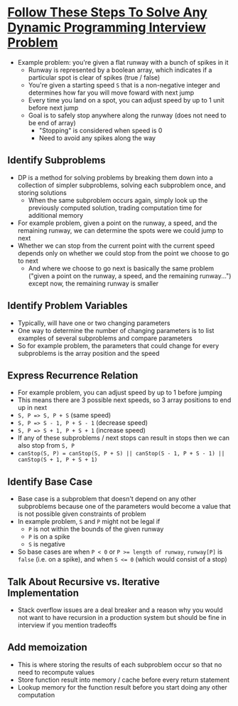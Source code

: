 # [Follow These Steps To Solve Any Dynamic Programming Interview Problem](https://medium.com/free-code-camp/follow-these-steps-to-solve-any-dynamic-programming-interview-problem-cc98e508cd0e)

* Example problem: you're given a flat runway with a bunch of spikes in it
  * Runway is represented by a boolean array, which indicates if a particular spot is clear of spikes (true / false)
  * You're given a starting speed `S` that is a non-negative integer and determines how far you will move foward with next jump
  * Every time you land on a spot, you can adjust speed by up to 1 unit before next jump
  * Goal is to safely stop anywhere along the runway (does not need to be end of array)
    * "Stopping" is considered when speed is 0
    * Need to avoid any spikes along the way

## Identify Subproblems

* DP is a method for solving problems by breaking them down into a collection of simpler subproblems, solving each subproblem once, and storing solutions
  * When the same subproblem occurs again, simply look up the previously computed solution, trading computation time for additional memory
* For example problem, given a point on the runway, a speed, and the remaining runway, we can determine the spots were we could jump to next
* Whether we can stop from the current point with the current speed depends only on whether we could stop from the point we choose to go to next
  * And where we choose to go next is basically the same problem ("given a point on the runway, a speed, and the remaining runway...") except now, the remaining runway is smaller

## Identify Problem Variables

* Typically, will have one or two changing parameters
* One way to determine the number of changing parameters is to list examples of several subproblems and compare parameters
* So for example problem, the parameters that could change for every subproblems is the array position and the speed

## Express Recurrence Relation

* For example problem, you can adjust speed by up to 1 before jumping
* This means there are 3 possible next speeds, so 3 array positions to end up in next
* `S, P => S, P + S` (same speed)
* `S, P => S - 1, P + S - 1` (decrease speed)
* `S, P => S + 1, P + S + 1` (increase speed)
* If any of these subproblems / next stops can result in stops then we can also stop from `S, P`
* `canStop(S, P) = canStop(S, P + S) || canStop(S - 1, P + S - 1) || canStop(S + 1, P + S + 1)`

## Identify Base Case

* Base case is a subproblem that doesn't depend on any other subproblems because one of the parameters would become a value that is not possible given constraints of problem
* In example problem, `S` and `P` might not be legal if
  * `P` is not within the bounds of the given runway
  * `P` is on a spike
  * `S` is negative
* So base cases are when `P < 0` or `P >= length of runway`, `runway[P]` is `false` (i.e. on a spike), and when `S <= 0` (which would consist of a stop)

## Talk About Recursive vs. Iterative Implementation

* Stack overflow issues are a deal breaker and a reason why you would not want to have recursion in a production system but should be fine in interview if you mention tradeoffs

## Add memoization

* This is where storing the results of each subproblem occur so that no need to recompute values
* Store function result into memory / cache before every return statement
* Lookup memory for the function result before you start doing any other computation